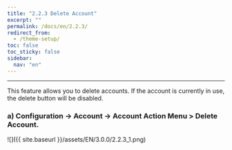 ```yaml
---
title: "2.2.3 Delete Account"
excerpt: ""
permalink: /docs/en/2.2.3/
redirect_from:
  - /theme-setup/
toc: false
toc_sticky: false
sidebar:
  nav: "en"
---
```



---
This feature allows you to delete accounts. If the account is currently in use, the delete button will be disabled.

### a\) Configuration → Account → Account Action Menu > Delete Account.
![]({{ site.baseurl }}/assets/EN/3.0.0/2.2.3_1.png)
